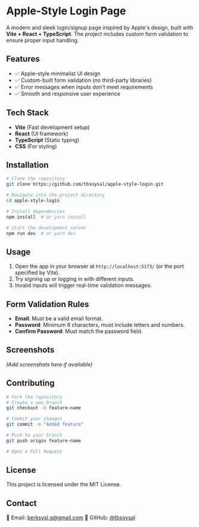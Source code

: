 # Apple-Style Login Page

A modern and sleek login/signup page inspired by Apple's design, built with **Vite + React + TypeScript**. The project includes custom form validation to ensure proper input handling.

## Features

- ✅ Apple-style minimalist UI design
- ✅ Custom-built form validation (no third-party libraries)
- ✅ Error messages when inputs don't meet requirements
- ✅ Smooth and responsive user experience

## Tech Stack

- **Vite** (Fast development setup)
- **React** (UI framework)
- **TypeScript** (Static typing)
- **CSS** (For styling)

## Installation

```sh
# Clone the repository
git clone https://github.com/tbsoysal/apple-style-login.git

# Navigate into the project directory
cd apple-style-login

# Install dependencies
npm install  # or yarn install

# Start the development server
npm run dev  # or yarn dev
```

## Usage

1. Open the app in your browser at `http://localhost:5173/` (or the port specified by Vite).
2. Try signing up or logging in with different inputs.
3. Invalid inputs will trigger real-time validation messages.

## Form Validation Rules

- **Email**: Must be a valid email format.
- **Password**: Minimum 8 characters, must include letters and numbers.
- **Confirm Password**: Must match the password field.

## Screenshots

_(Add screenshots here if available)_

## Contributing

```sh
# Fork the repository
# Create a new branch
git checkout -b feature-name

# Commit your changes
git commit -m "Added feature"

# Push to your branch
git push origin feature-name

# Open a Pull Request
```

## License

This project is licensed under the MIT License.

## Contact

📧 Email: berksysl.g@gmail.com
🐙 GitHub: [@tbsoysal](https://github.com/tbsoysal)
